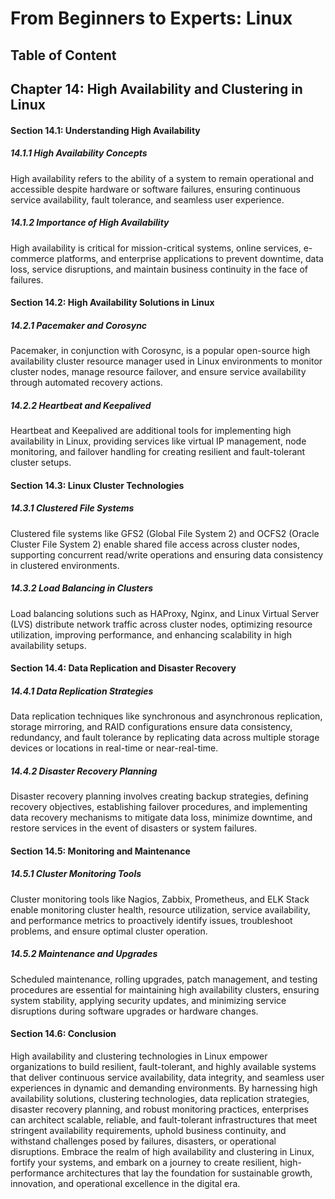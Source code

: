 # From Beginners to Experts: Linux
## Table of Content
## Chapter 14: High Availability and Clustering in Linux

#### Section 14.1: Understanding High Availability

##### 14.1.1 High Availability Concepts

High availability refers to the ability of a system to remain operational and accessible despite hardware or software failures, ensuring continuous service availability, fault tolerance, and seamless user experience.

##### 14.1.2 Importance of High Availability

High availability is critical for mission-critical systems, online services, e-commerce platforms, and enterprise applications to prevent downtime, data loss, service disruptions, and maintain business continuity in the face of failures.

#### Section 14.2: High Availability Solutions in Linux

##### 14.2.1 Pacemaker and Corosync

Pacemaker, in conjunction with Corosync, is a popular open-source high availability cluster resource manager used in Linux environments to monitor cluster nodes, manage resource failover, and ensure service availability through automated recovery actions.

##### 14.2.2 Heartbeat and Keepalived

Heartbeat and Keepalived are additional tools for implementing high availability in Linux, providing services like virtual IP management, node monitoring, and failover handling for creating resilient and fault-tolerant cluster setups.

#### Section 14.3: Linux Cluster Technologies

##### 14.3.1 Clustered File Systems

Clustered file systems like GFS2 (Global File System 2) and OCFS2 (Oracle Cluster File System 2) enable shared file access across cluster nodes, supporting concurrent read/write operations and ensuring data consistency in clustered environments.

##### 14.3.2 Load Balancing in Clusters

Load balancing solutions such as HAProxy, Nginx, and Linux Virtual Server (LVS) distribute network traffic across cluster nodes, optimizing resource utilization, improving performance, and enhancing scalability in high availability setups.

#### Section 14.4: Data Replication and Disaster Recovery

##### 14.4.1 Data Replication Strategies

Data replication techniques like synchronous and asynchronous replication, storage mirroring, and RAID configurations ensure data consistency, redundancy, and fault tolerance by replicating data across multiple storage devices or locations in real-time or near-real-time.

##### 14.4.2 Disaster Recovery Planning

Disaster recovery planning involves creating backup strategies, defining recovery objectives, establishing failover procedures, and implementing data recovery mechanisms to mitigate data loss, minimize downtime, and restore services in the event of disasters or system failures.

#### Section 14.5: Monitoring and Maintenance

##### 14.5.1 Cluster Monitoring Tools

Cluster monitoring tools like Nagios, Zabbix, Prometheus, and ELK Stack enable monitoring cluster health, resource utilization, service availability, and performance metrics to proactively identify issues, troubleshoot problems, and ensure optimal cluster operation.

##### 14.5.2 Maintenance and Upgrades

Scheduled maintenance, rolling upgrades, patch management, and testing procedures are essential for maintaining high availability clusters, ensuring system stability, applying security updates, and minimizing service disruptions during software upgrades or hardware changes.

#### Section 14.6: Conclusion

High availability and clustering technologies in Linux empower organizations to build resilient, fault-tolerant, and highly available systems that deliver continuous service availability, data integrity, and seamless user experiences in dynamic and demanding environments. By harnessing high availability solutions, clustering technologies, data replication strategies, disaster recovery planning, and robust monitoring practices, enterprises can architect scalable, reliable, and fault-tolerant infrastructures that meet stringent availability requirements, uphold business continuity, and withstand challenges posed by failures, disasters, or operational disruptions. Embrace the realm of high availability and clustering in Linux, fortify your systems, and embark on a journey to create resilient, high-performance architectures that lay the foundation for sustainable growth, innovation, and operational excellence in the digital era.
